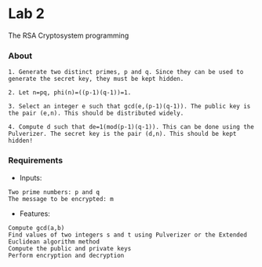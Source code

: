 # Lab 2
The RSA Cryptosystem programming

### About
```
1. Generate two distinct primes, p and q. Since they can be used to generate the secret key, they must be kept hidden. 
```
```
2. Let n=pq, phi(n)=((p-1)(q-1))=1.
```
```
3. Select an integer e such that gcd(e,(p-1)(q-1)). The public key is the pair (e,n). This should be distributed widely.
```
```
4. Compute d such that de=1(mod(p-1)(q-1)). This can be done using the Pulverizer. The secret key is the pair (d,n). This should be kept hidden!
```

### Requirements
- Inputs:
```
Two prime numbers: p and q
The message to be encrypted: m
```
- Features:
```
Compute gcd(a,b)
Find values of two integers s and t using Pulverizer or the Extended Euclidean algorithm method
Compute the public and private keys
Perform encryption and decryption

